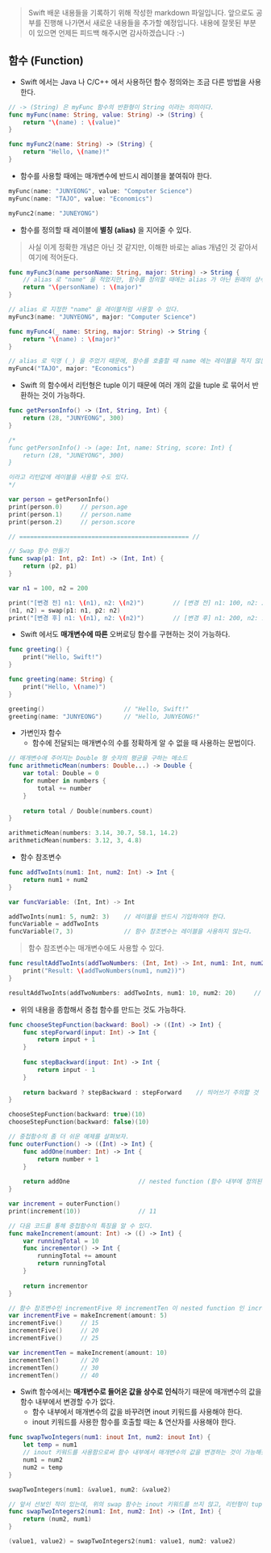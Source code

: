 > Swift 배운 내용들을 기록하기 위해 작성한 markdown 파일입니다. 앞으로도 공부를 진행해 나가면서 새로운 내용들을 추가할 예정입니다. 내용에 잘못된 부분이 있으면 언제든 피드백 해주시면 감사하겠습니다 :-)

## 함수 (Function)

* Swift 에서는 Java 나 C/C++ 에서 사용하던 함수 정의와는 조금 다른 방법을 사용한다.

```swift
// -> (String) 은 myFunc 함수의 반환형이 String 이라는 의미이다.
func myFunc(name: String, value: String) -> (String) {
    return "\(name) : \(value)"
}

func myFunc2(name: String) -> (String) {
    return "Hello, \(name)!"
}
```

* 함수를 사용할 때에는 매개변수에 반드시 레이블을 붙여줘야 한다.

```swift
myFunc(name: "JUNYEONG", value: "Computer Science")
myFunc(name: "TAJO", value: "Economics")

myFunc2(name: "JUNEYONG")
```

* 함수를 정의할 때 레이블에 **별칭 (alias)** 을 지어줄 수 있다.

> 사실 이게 정확한 개념은 아닌 것 같지만, 이해한 바로는 alias 개념인 것 같아서 여기에 적어둔다.

```swift
func myFunc3(name personName: String, major: String) -> String {
    // alias 로 "name" 을 적었지만, 함수를 정의할 때에는 alias 가 아닌 원래의 상수 이름으로 사용한다.
    return "\(personName) : \(major)"
}

// alias 로 지정한 "name" 을 레이블처럼 사용할 수 있다.
myFunc3(name: "JUNYEONG", major: "Computer Science")

func myFunc4(_ name: String, major: String) -> String {
    return "\(name) : \(major)"                         
}

// alias 로 익명 (_) 을 주었기 때문에, 함수를 호출할 때 name 에는 레이블을 적지 않는다. 
myFunc4("TAJO", major: "Economics")
```

* Swift 의 함수에서 리턴형은 tuple 이기 때문에 여러 개의 값을 tuple 로 묶어서 반환하는 것이 가능하다.

```swift
func getPersonInfo() -> (Int, String, Int) {
    return (28, "JUNYEONG", 300)
}

/*
func getPersonInfo() -> (age: Int, name: String, score: Int) {
    return (28, "JUNEYONG", 300)
}

이라고 리턴값에 레이블을 사용할 수도 있다.
*/

var person = getPersonInfo()
print(person.0)     // person.age
print(person.1)     // person.name
print(person.2)     // person.score

// =============================================== //

// Swap 함수 만들기
func swap(p1: Int, p2: Int) -> (Int, Int) {
    return (p2, p1)
}

var n1 = 100, n2 = 200

print("[변경 전] n1: \(n1), n2: \(n2)")        // [변경 전] n1: 100, n2: 200
(n1, n2) = swap(p1: n1, p2: n2)
print("[변경 후] n1: \(n1), n2: \(n2)")        // [변경 후] n1: 200, n2: 100
```

* Swift 에서도 **매개변수에 따른** 오버로딩 함수를 구현하는 것이 가능하다.

```swift
func greeting() {
    print("Hello, Swift!")
}

func greeting(name: String) {
    print("Hello, \(name)")
}

greeting()                      // "Hello, Swift!"
greeting(name: "JUNYEONG")      // "Hello, JUNYEONG!"
```

* 가변인자 함수
    - 함수에 전달되는 매개변수의 수를 정확하게 알 수 없을 때 사용하는 문법이다.
    
```swift
// 매개변수에 주어지는 Double 형 숫자의 평균을 구하는 메소드 
func arithmeticMean(numbers: Double...) -> Double {
    var total: Double = 0
    for number in numbers {
        total += number
    }
    
    return total / Double(numbers.count)
}

arithmeticMean(numbers: 3.14, 30.7, 58.1, 14.2)
arithmeticMean(numbers: 3.12, 3, 4.8)
```

* 함수 참조변수

```swift
func addTwoInts(num1: Int, num2: Int) -> Int {
    return num1 + num2
}

var funcVariable: (Int, Int) -> Int

addTwoInts(num1: 5, num2: 3)    // 레이블을 반드시 기입하여야 한다.
funcVariable = addTwoInts
funcVariable(7, 3)              // 함수 참조변수는 레이블을 사용하지 않는다.

```
> 함수 참조변수는 매개변수에도 사용할 수 있다.

```swift
func resultAddTwoInts(addTwoNumbers: (Int, Int) -> Int, num1: Int, num2: Int) {
    print("Result: \(addTwoNumbers(num1, num2))")
}

resultAddTwoInts(addTwoNumbers: addTwoInts, num1: 10, num2: 20)     // 함수를 사용할 때에는 레이블 사용하는 것을 잊지 말자.
```

* 위의 내용을 종합해서 중첩 함수를 만드는 것도 가능하다.

```swift
func chooseStepFunction(backward: Bool) -> ((Int) -> Int) {
    func stepForward(input: Int) -> Int {
        return input + 1
    }
    
    func stepBackward(input: Int) -> Int {
        return input - 1
    }
    
    return backward ? stepBackward : stepForward    // 띄어쓰기 주의할 것
}

chooseStepFunction(backward: true)(10)
chooseStepFunction(backward: false)(10)

// 중첩함수의 좀 더 쉬운 예제를 살펴보자.
func outerFunction() -> ((Int) -> Int) {
    func addOne(number: Int) -> Int {
        return number + 1
    }
    
    return addOne                   // nested function (함수 내부에 정의된 함수) 를 리턴하는 것도 가능하다.
}

var increment = outerFunction()
print(increment(10))                // 11

// 다음 코드를 통해 중첩함수의 특징을 알 수 있다.
func makeIncrement(amount: Int) -> (() -> Int) {
    var runningTotal = 10
    func incrementor() -> Int {
        runningTotal += amount
        return runningTotal
    }
    
    return incrementor
}

// 함수 참조변수인 incrementFive 와 incrementTen 이 nested function 인 incrementor 를 참조하고 있기 때문에 소멸되지 않고 메모리에 유지된다. 
var incrementFive = makeIncrement(amount: 5)
incrementFive()     // 15
incrementFive()     // 20
incrementFive()     // 25

var incrementTen = makeIncrement(amount: 10)
incrementTen()      // 20
incrementTen()      // 30
incrementTen()      // 40
```

* Swift 함수에서는 **매개변수로 들어온 값을 상수로 인식**하기 때문에 매개변수의 값을 함수 내부에서 변경할 수가 없다.
    - 함수 내부에서 매개변수의 값을 바꾸려면 inout 키워드를 사용해야 한다.
    - inout 키워드를 사용한 함수를 호출할 때는 & 연산자를 사용해야 한다.
    
```swift
func swapTwoIntegers(num1: inout Int, num2: inout Int) {
    let temp = num1
    // inout 키워드를 사용함으로써 함수 내부에서 매개변수의 값을 변경하는 것이 가능해졌다. 
    num1 = num2
    num2 = temp
}

swapTwoIntegers(num1: &value1, num2: &value2)

// 앞서 선보인 적이 있는데, 위의 swap 함수는 inout 키워드를 쓰지 않고, 리턴형이 tuple 인 함수를 정의해서 구현할 수도 있다.
func swapTwoIntegers2(num1: Int, num2: Int) -> (Int, Int) {
    return (num2, num1)
}

(value1, value2) = swapTwoIntegers2(num1: value1, num2: value2)
```
